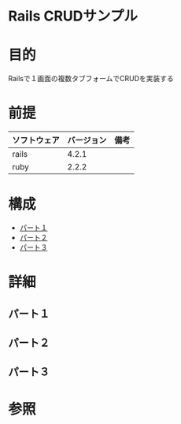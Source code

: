 Rails CRUDサンプル
===
# 目的
Railsで１画面の複数タブフォームでCRUDを実装する

# 前提
| ソフトウェア     | バージョン    | 備考         |
|:---------------|:-------------|:------------|
| rails    　　　| 4.2.1        |             |
| ruby     　　　| 2.2.2        |             |


# 構成
+ [パート１](#1)
+ [パート２](#2)
+ [パート３](#3)

# 詳細
## <a name="1">パート１</a>
## <a name="2">パート２</a>
## <a name="3">パート３</a>

# 参照
